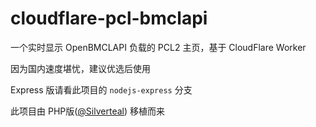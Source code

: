 # cloudflare-pcl-bmclapi

一个实时显示 OpenBMCLAPI 负载的 PCL2 主页，基于 CloudFlare Worker

因为国内速度堪忧，建议优选后使用

Express 版请看此项目的 ``nodejs-express``  分支

此项目由 PHP版([@Silverteal](https://github.com/Silverteal)) 移植而来